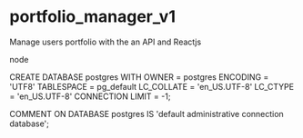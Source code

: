 # portfolio_manager_v1
Manage users portfolio with the an API and Reactjs

node




CREATE DATABASE postgres
  WITH OWNER = postgres
       ENCODING = 'UTF8'
       TABLESPACE = pg_default
       LC_COLLATE = 'en_US.UTF-8'
       LC_CTYPE = 'en_US.UTF-8'
       CONNECTION LIMIT = -1;

COMMENT ON DATABASE postgres
  IS 'default administrative connection database';
